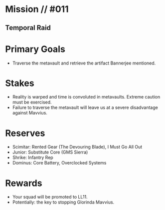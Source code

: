 # Mission // #011
## Temporal Raid
# Primary Goals
- Traverse the metavault and retrieve the artifact Bannerjee mentioned.

# Stakes
- Reality is warped and time is convoluted in metavaults. Extreme caution must be exercised.
- Failure to traverse the metavault will leave us at a severe disadvantage against Mavvius.

# Reserves
- Scimitar: Rented Gear (The Devouring Blade), I Must Go All Out
- Junior: Substitute Core (GMS Sierra)
- Shrike: Infantry Rep
- Dominus: Core Battery, Overclocked Systems

# Rewards
- Your squad will be promoted to LL11.
- Potentially: the key to stopping Glorinda Mavvius.